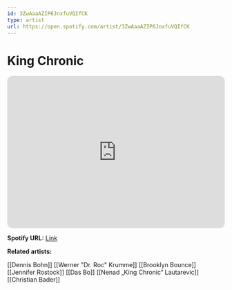 ```yaml
---
id: 3ZwAaaAZIP6JnxfuVQIfCK
type: artist
url: https://open.spotify.com/artist/3ZwAaaAZIP6JnxfuVQIfCK
---
```

# King Chronic

<iframe style="border-radius:12px" src="https://open.spotify.com/embed/artist/3ZwAaaAZIP6JnxfuVQIfCK" width="100%" height="352" frameBorder="0" allowfullscreen="" allow="autoplay; clipboard-write; encrypted-media; fullscreen; picture-in-picture" loading="lazy"></iframe>

**Spotify URL:** [Link](https://open.spotify.com/artist/3ZwAaaAZIP6JnxfuVQIfCK)

**Related artists:**

[[Dennis Bohn]]
[[Werner "Dr. Roc" Krumme]]
[[Brooklyn Bounce]]
[[Jennifer Rostock]]
[[Das Bo]]
[[Nenad „King Chronic“ Lautarevic]]
[[Christian Bader]]
